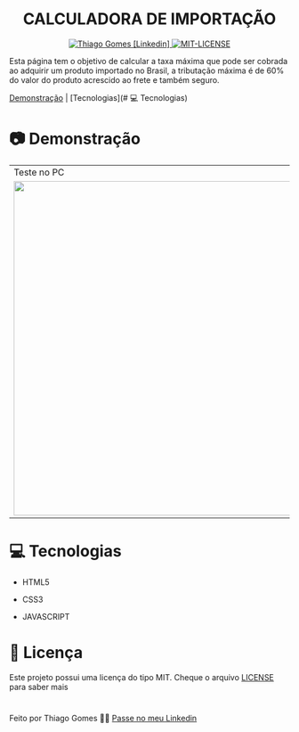 <h1 align="center">
   CALCULADORA DE IMPORTAÇÃO
</h1>

<p align="center">
   <a href="https://www.linkedin.com/in/thiago-gomes-165ab722b/" >
   <img alt="Thiago Gomes [Linkedin]" src="https://img.shields.io/badge/-ThiagoGomes-1E65CF?style=flat&logo=Linkedin&logoColor=white"/>
   </a>
   <a href="https://github.com/thgomes1/calculadora-de-importacao/blob/main/LICENSE" >
   <img alt="MIT-LICENSE" src="https://img.shields.io/github/license/thgomes1/calculadora-de-importacao?color=rgb%2830%2C%20101%2C%20207%29"/>
   </a>
</p>

<p>
Esta página tem o objetivo de calcular a taxa máxima que pode ser cobrada ao adquirir um produto importado no Brasil, a tributação máxima é de 60% do valor do produto acrescido ao frete e também seguro.
</p>

[Demonstração](#📷Demonstração) | [Tecnologias](# 💻 Tecnologias)

# 📷 Demonstração 

<table>
 <tr>
   <td>Teste no PC</td>
   <td>Teste no MOBILE</td>
 </tr>
 <tr>
   <td><img src="https://user-images.githubusercontent.com/98625860/156476145-f736b1f6-e660-486a-bf39-e16547327e0e.gif" width="600px"></td>
   <td><img src="https://user-images.githubusercontent.com/98625860/156476094-c5ae09ab-71b6-4003-aedf-85f12907ad00.gif" width="400px"></td>
 </tr>
</table>

# 💻 Tecnologias 

-   <p>HTML5</p>
-   <p>CSS3</p>
-   <p>JAVASCRIPT</p>

# 📖 Licença 

Este projeto possui uma licença do tipo MIT. Cheque o arquivo [LICENSE](https://github.com/thgomes1/calculadora-de-importacao/blob/main/LICENSE) para saber mais

#

Feito por Thiago Gomes 🧑‍💻 [Passe no meu Linkedin](https://www.linkedin.com/in/thiago-gomes-165ab722b/)
